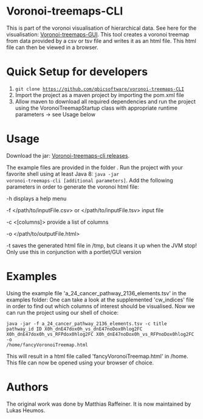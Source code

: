 Voronoi-treemaps-CLI
======
This is part of the voronoi visualisation of hierarchical data. See here for the visualisation: [Voronoi-treemaps-GUI](https://github.com/qbicsoftware/voronoi-treemaps-GUI).
This tool creates a voronoi treemap from data provided by a csv or tsv file and writes it as an html file. This html file can then be viewed in a browser. 

Quick Setup for developers
=====
1. <code>git clone https://github.com/qbicsoftware/voronoi-treemaps-CLI</code>
2. Import the project as a maven project by importing the pom.xml file
3. Allow maven to download all required dependencies and run the project using the VoronoiTreemapStartup class with appropriate runtime parameters -> see Usage below

Usage
=====
Download the jar: [Voronoi-treemaps-cli releases](https://github.com/qbicsoftware/voronoi-treemaps-CLI/releases). 

The example files are provided in the folder <examples>. 
Run the project with your favorite shell using at least Java 8: <code>java -jar voronoi-treemaps-cli [additional parameters]</code>.
Add the following parameters in order to generate the voronoi html file:
  
  -h displays a help menu
  
  -f </path/to/inputFile.csv> or </path/to/inputFile.tsv> input file
  
  -c <[columns]> provide a list of columns
  
  -o </path/to/outputFile.html>
  
  -t saves the generated html file in /tmp, but cleans it up when the JVM stop! Only use this in conjunction with a portlet/GUI version
  
Examples  
=====
Using the example file 'a_24_cancer_pathway_2136_elements.tsv' in the examples folder:
One can take a look at the supplemented 'cw_indices' file in order to find out which columns of interest should be visualised.
Now we can run the project using our shell of choice:

<code>java -jar -f a_24_cancer_pathway_2136_elements.tsv -c title pathway_id ID X0h_dnE47dox0h_vs_dnE47noDox0hlog2FC X0h_dnE47dox0h_vs_RFPdox0hlog2FC X0h_dnE47noDox0h_vs_RFPnoDox0hlog2FC -o /home/fancyVoronoiTreemap.html</code>

This will result in a html file called 'fancyVoronoiTreemap.html' in /home. This file can now be opened using your browser of choice.

Authors
=====
The original work was done by Matthias Raffeiner. It is now maintained by Lukas Heumos. 
